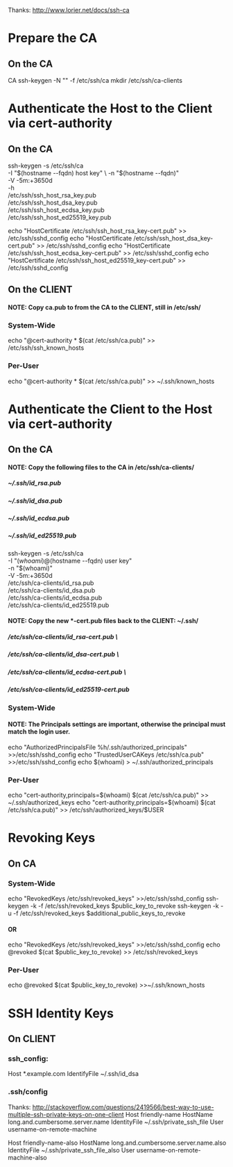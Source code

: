 Thanks: http://www.lorier.net/docs/ssh-ca

# Prepare the CA
## On the CA
CA
ssh-keygen -N "" -f /etc/ssh/ca
mkdir /etc/ssh/ca-clients

# Authenticate the Host to the Client via cert-authority
## On the CA

ssh-keygen -s /etc/ssh/ca \
     -I "$(hostname --fqdn) host key" \
     -n "$(hostname --fqdn)" \
     -V -5m:+3650d \
     -h \
     /etc/ssh/ssh_host_rsa_key.pub \
     /etc/ssh/ssh_host_dsa_key.pub \
     /etc/ssh/ssh_host_ecdsa_key.pub \
     /etc/ssh/ssh_host_ed25519_key.pub

echo "HostCertificate /etc/ssh/ssh_host_rsa_key-cert.pub" >> /etc/ssh/sshd_config
echo "HostCertificate /etc/ssh/ssh_host_dsa_key-cert.pub" >> /etc/ssh/sshd_config
echo "HostCertificate /etc/ssh/ssh_host_ecdsa_key-cert.pub" >> /etc/ssh/sshd_config
echo "HostCertificate /etc/ssh/ssh_host_ed25519_key-cert.pub" >> /etc/ssh/sshd_config

## On the CLIENT
#### NOTE: Copy ca.pub to from the CA to the CLIENT, still in /etc/ssh/
### System-Wide
echo "@cert-authority * $(cat /etc/ssh/ca.pub)" >> /etc/ssh/ssh_known_hosts
### Per-User
echo "@cert-authority * $(cat /etc/ssh/ca.pub)" >> ~/.ssh/known_hosts

# Authenticate the Client to the Host via cert-authority
## On the CA
#### NOTE: Copy the following files to the CA in /etc/ssh/ca-clients/
#####    ~/.ssh/id_rsa.pub
#####    ~/.ssh/id_dsa.pub
#####    ~/.ssh/id_ecdsa.pub
#####    ~/.ssh/id_ed25519.pub

ssh-keygen -s /etc/ssh/ca \
    -I "$(whoami)@$(hostname --fqdn) user key" \
    -n "$(whoami)" \
    -V -5m:+3650d \
    /etc/ssh/ca-clients/id_rsa.pub \
    /etc/ssh/ca-clients/id_dsa.pub \
    /etc/ssh/ca-clients/id_ecdsa.pub \
    /etc/ssh/ca-clients/id_ed25519.pub
#### NOTE: Copy the new *-cert.pub files back to the CLIENT: ~/.ssh/
#####    /etc/ssh/ca-clients/id_rsa-cert.pub \
#####    /etc/ssh/ca-clients/id_dsa-cert.pub \
#####    /etc/ssh/ca-clients/id_ecdsa-cert.pub \
#####    /etc/ssh/ca-clients/id_ed25519-cert.pub

### System-Wide
#### NOTE: The Principals settings are important, otherwise the principal must match the login user.
echo "AuthorizedPrincipalsFile %h/.ssh/authorized_principals" >>/etc/ssh/sshd_config
echo "TrustedUserCAKeys /etc/ssh/ca.pub" >>/etc/ssh/sshd_config
echo $(whoami) > ~/.ssh/authorized_principals
### Per-User
echo "cert-authority,principals=$(whoami) $(cat /etc/ssh/ca.pub)" >> ~/.ssh/authorized_keys
echo "cert-authority,principals=$(whoami) $(cat /etc/ssh/ca.pub)" >> /etc/ssh/authorized_keys/$USER


# Revoking Keys
## On CA
### System-Wide
echo "RevokedKeys /etc/ssh/revoked_keys" >>/etc/ssh/sshd_config
ssh-keygen -k -f /etc/ssh/revoked_keys $public_key_to_revoke
ssh-keygen -k -u -f /etc/ssh/revoked_keys $additional_public_keys_to_revoke
#### OR
echo "RevokedKeys /etc/ssh/revoked_keys" >>/etc/ssh/sshd_config
echo @revoked $(cat $public_key_to_revoke) >> /etc/ssh/revoked_keys
### Per-User
echo @revoked $(cat $public_key_to_revoke) >>~/.ssh/known_hosts


# SSH Identity Keys
## On CLIENT
### ssh_config:
Host *.example.com
   IdentifyFile ~/.ssh/id_dsa
### .ssh/config
Thanks: http://stackoverflow.com/questions/2419566/best-way-to-use-multiple-ssh-private-keys-on-one-client
Host friendly-name
	HostName long.and.cumbersome.server.name
	IdentityFile ~/.ssh/private_ssh_file
	User username-on-remote-machine

Host friendly-name-also
	HostName long.and.cumbersome.server.name.also
	IdentityFile ~/.ssh/private_ssh_file_also
	User username-on-remote-machine-also

